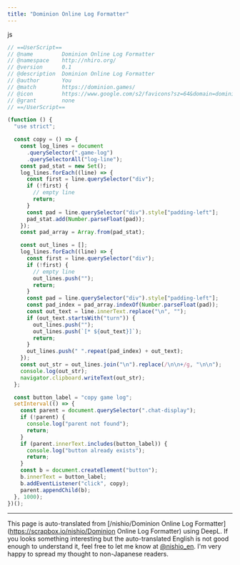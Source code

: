 ```yaml
---
title: "Dominion Online Log Formatter"
---
```


js

```javascript
// ==UserScript==
// @name         Dominion Online Log Formatter
// @namespace    http://nhiro.org/
// @version      0.1
// @description  Dominion Online Log Formatter
// @author       You
// @match        https://dominion.games/
// @icon         https://www.google.com/s2/favicons?sz=64&domain=dominion.games
// @grant        none
// ==/UserScript==

(function () {
  "use strict";

  const copy = () => {
    const log_lines = document
      .querySelector(".game-log")
      .querySelectorAll("log-line");
    const pad_stat = new Set();
    log_lines.forEach((line) => {
      const first = line.querySelector("div");
      if (!first) {
        // empty line
        return;
      }
      const pad = line.querySelector("div").style["padding-left"];
      pad_stat.add(Number.parseFloat(pad));
    });
    const pad_array = Array.from(pad_stat);

    const out_lines = [];
    log_lines.forEach((line) => {
      const first = line.querySelector("div");
      if (!first) {
        // empty line
        out_lines.push("");
        return;
      }
      const pad = line.querySelector("div").style["padding-left"];
      const pad_index = pad_array.indexOf(Number.parseFloat(pad));
      const out_text = line.innerText.replace("\n", "");
      if (out_text.startsWith("turn")) {
        out_lines.push("");
        out_lines.push(`[* ${out_text}]`);
        return;
      }
      out_lines.push(" ".repeat(pad_index) + out_text);
    });
    const out_str = out_lines.join("\n").replace(/\n\n+/g, "\n\n");
    console.log(out_str);
    navigator.clipboard.writeText(out_str);
  };

  const button_label = "copy game log";
  setInterval(() => {
    const parent = document.querySelector(".chat-display");
    if (!parent) {
      console.log("parent not found");
      return;
    }
    if (parent.innerText.includes(button_label)) {
      console.log("button already exists");
      return;
    }
    const b = document.createElement("button");
    b.innerText = button_label;
    b.addEventListener("click", copy);
    parent.appendChild(b);
  }, 1000);
})();
```



---
This page is auto-translated from [/nishio/Dominion Online Log Formatter](https://scrapbox.io/nishio/Dominion Online Log Formatter) using DeepL. If you looks something interesting but the auto-translated English is not good enough to understand it, feel free to let me know at [@nishio_en](https://twitter.com/nishio_en). I'm very happy to spread my thought to non-Japanese readers.